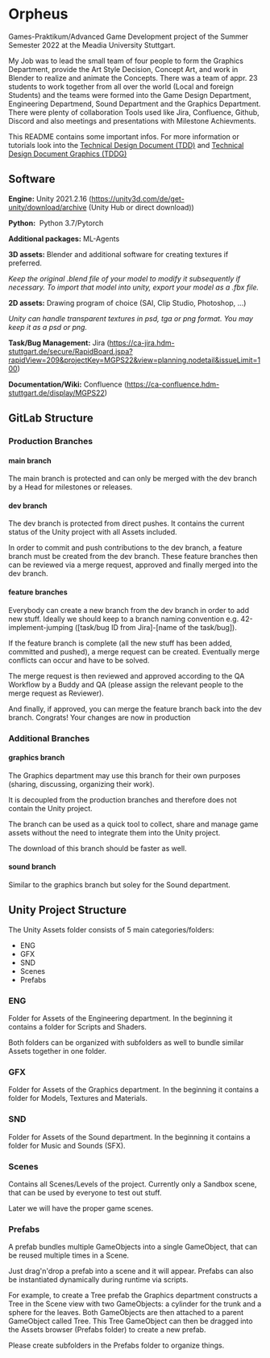 # Orpheus

Games-Praktikum/Advanced Game Development project of the Summer Semester 2022 at the Meadia University Stuttgart.

My Job was to lead the small team of four people to form the Graphics Department,
provide the Art Style Decision, Concept Art, and work in Blender to realize and animate the Concepts.
There was a team of appr. 23 students to work together from all over the world (Local and foreign Students)
and the teams were formed into the Game Design Department, Engineering Departmend, Sound Department and the Graphics Department.
There were plenty of collaboration Tools used like Jira, Confluence, Github, Discord and also meetings and presentations with Milestone Achievments.

This README contains some important infos. For more information or tutorials look into the [Technical Design Document (TDD)](https://ca-confluence.hdm-stuttgart.de/pages/viewpage.action?pageId=283017246) and [Technical Design Document Graphics (TDDG)](https://ca-confluence.hdm-stuttgart.de/pages/viewpage.action?pageId=286687265)

## Software

**Engine:** Unity 2021.2.16 (https://unity3d.com/de/get-unity/download/archive (Unity Hub or direct download))

**Python:**  Python 3.7/Pytorch

**Additional packages:** ML-Agents

**3D assets:** Blender and additional software for creating textures if preferred.

*Keep the original .blend file of your model to modify it subsequently if necessary. To import that model into unity, export your model as a .fbx file.*

**2D assets:** Drawing program of choice (SAI, Clip Studio, Photoshop, ...)

*Unity can handle transparent textures in psd, tga or png format. You may keep it as a psd or png.*

**Task/Bug Management:** Jira (https://ca-jira.hdm-stuttgart.de/secure/RapidBoard.jspa?rapidView=209&projectKey=MGPS22&view=planning.nodetail&issueLimit=100)

**Documentation/Wiki:** Confluence (https://ca-confluence.hdm-stuttgart.de/display/MGPS22)

## GitLab Structure
### Production Branches
#### main branch

The main branch is protected and can only be merged with the dev branch by a Head for milestones or releases.

#### dev branch

The dev branch is protected from direct pushes. It contains the current status of the Unity project with all Assets included.

In order to commit and push contributions to the dev branch, a feature branch must be created from the dev branch. These feature branches then can be reviewed via a merge request, approved and finally merged into the dev branch.

#### feature branches

Everybody can create a new branch from the dev branch in order to add new stuff. Ideally we should keep to a branch naming convention e.g. 42-implement-jumping ([task/bug ID from Jira]-[name of the task/bug]).

If the feature branch is complete (all the new stuff has been added, committed and pushed), a merge request can be created. Eventually merge conflicts can occur and have to be solved.

The merge request is then reviewed and approved according to the QA Workflow by a Buddy and QA (please assign the relevant people to the merge request as Reviewer).

And finally, if approved, you can merge the feature branch back into the dev branch. Congrats! Your changes are now in production 

### Additional Branches
#### graphics branch

The Graphics department may use this branch for their own purposes (sharing, discussing, organizing their work).

It is decoupled from the production branches and therefore does not contain the Unity project.

The branch can be used as a quick tool to collect, share and manage game assets without the need to integrate them into the Unity project.

The download of this branch should be faster as well.

#### sound branch

Similar to the graphics branch but soley for the Sound department.

## Unity Project Structure

The Unity Assets folder consists of 5 main categories/folders:

- ENG
- GFX
- SND
- Scenes
- Prefabs

### ENG

Folder for Assets of the Engineering department. In the beginning it contains a folder for Scripts and Shaders.

Both folders can be organized with subfolders as well to bundle similar Assets together in one folder.

### GFX

Folder for Assets of the Graphics department. In the beginning it contains a folder for Models, Textures and Materials.

### SND

Folder for Assets of the Sound department. In the beginning it contains a folder for Music and Sounds (SFX).

### Scenes

Contains all Scenes/Levels of the project. Currently only a Sandbox scene, that can be used by everyone to test out stuff.

Later we will have the proper game scenes.

### Prefabs

A prefab bundles multiple GameObjects into a single GameObject, that can be reused multiple times in a Scene.

Just drag'n'drop a prefab into a scene and it will appear. Prefabs can also be instantiated dynamically during runtime via scripts.

For example, to create a Tree prefab the Graphics department constructs a Tree in the Scene view with two GameObjects: a cylinder for the trunk and a sphere for the leaves. Both GameObjects are then attached to a parent GameObject called Tree. This Tree GameObject can then be dragged into the Assets browser (Prefabs folder) to create a new prefab.

Please create subfolders in the Prefabs folder to organize things.
